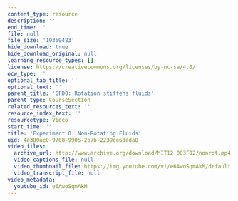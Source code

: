 ```yaml
---
content_type: resource
description: ''
end_time: ''
file: null
file_size: '10359483'
hide_download: true
hide_download_original: null
learning_resource_types: []
license: https://creativecommons.org/licenses/by-nc-sa/4.0/
ocw_type: ''
optional_tab_title: ''
optional_text: ''
parent_title: 'GFD0: Rotation stiffens fluids'
parent_type: CourseSection
related_resources_text: ''
resource_index_text: ''
resourcetype: Video
start_time: ''
title: 'Experiment 0: Non-Rotating Fluids'
uid: 4a380ac0-9708-9905-2b7b-2239ee6dada8
video_files:
  archive_url: http://www.archive.org/download/MIT12.003F02/nonrot.mp4
  video_captions_file: null
  video_thumbnail_file: https://img.youtube.com/vi/e6AwoSqmAkM/default.jpg
  video_transcript_file: null
video_metadata:
  youtube_id: e6AwoSqmAkM
---
```


